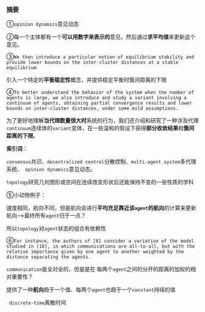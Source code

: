 ### 摘要

①`opinion dynamics`意见动态



②每一个主体都有一个**可以用数字来表示的**意见，然后通过**求平均值**来更新这个意见。



③`We then introduce a particular notion of equilibrium stability and provide lower bounds on the inter-cluster distances at a stable equilibrium`

引入一个特定的**平衡稳定性**概念，并提供稳定平衡时簇间距离的下限



④`To better understand the behavior of the system when the number of agents is large, we also introduce and study a variant involving a continuum of agents, obtaining partial convergence results and lower bounds on inter-cluster distances, under some mild assumptions.`

为了更好地理解**当代理数量很大时**系统的行为，我们还介绍和研究了一种涉及代理`continuum`连续体的`variant`变体，在一些温和的假设下获得**部分收敛结果**和**簇间距离的下限**。



**索引词**：

`consensus`共识、`decentralized control`分散控制、`multi-agent system`多代理系统、` opinion dynamics`意见动态。



`topology`研究几何图形或空间在连续改变形状后还能保持不变的一些性质的学科



⑤小动物例子：

速度相同，航向不同，但是航向会进行**平均充足靠近该`agent`的航向**的计算来更新航向-->最终所有`agent`归于一点？

所以`topology`对`agent`状态的组合有依赖性



⑥`For instance, the authors of [8] consider a variation of the model studied in [18], in which communications are all-to-all, but with the relative importance given by one agent to another weighted by the distance separating the agents.`

`communication`是全对全的，但是是在 每两个`agent`之间的分开的距离的加权的相对重要性？



提供了一种**航向**趋于一个值、每两个`agent`也趋于一个`constant`持续的值



` discrete-time`离散时间
